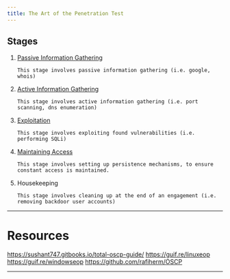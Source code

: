 ```yaml
---
title: The Art of the Penetration Test
---
```


## Stages
1. [Passive Information Gathering](./passive_information_gathering.md)

    `This stage involves passive information gathering (i.e. google, whois)`

2. [Active Information Gathering](./active_information_gathering.md)

    `This stage involves active information gathering (i.e. port scanning, dns enumeration)`

3. [Exploitation](./exploitation.md)
   
   `This stage involves exploiting found vulnerabilities (i.e. performing SQLi)`

4. [Maintaining Access](./maintaining_access)

    `This stage involves setting up persistence mechanisms, to ensure constant access is maintained.`

5. Housekeeping

    `This stage involves cleaning up at the end of an engagement (i.e. removing backdoor user accounts)`

---

# Resources
https://sushant747.gitbooks.io/total-oscp-guide/
https://guif.re/linuxeop
https://guif.re/windowseop
https://github.com/rafiherm/OSCP

---